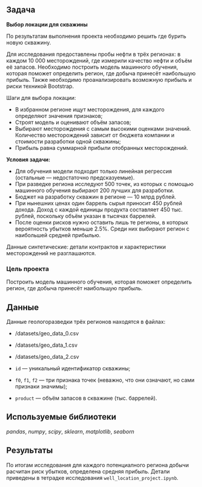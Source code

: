 ## Задача

**Выбор локации для скважины**

По результатам выполнения проекта необходимо решить где бурить новую скважину.

Для исследования предоставлены пробы нефти в трёх регионах: в каждом 10 000 месторождений, где измерили качество нефти и объём её запасов. Необходимо построить модель машинного обучения, которая поможет определить регион, где добыча принесёт наибольшую прибыль. Также необходимо проанализировать возможную прибыль и риски техникой Bootstrap.

Шаги для выбора локации:

 - В избранном регионе ищут месторождения, для каждого определяют значения признаков;
 - Строят модель и оценивают объём запасов;
 - Выбирают месторождения с самым высокими оценками значений. Количество месторождений зависит от бюджета компании и стоимости разработки одной скважины;
 - Прибыль равна суммарной прибыли отобранных месторождений.

**Условия задачи:**
 - Для обучения модели подходит только линейная регрессия (остальные — недостаточно предсказуемые).
 - При разведке региона исследуют 500 точек, из которых с помощью машинного обучения выбирают 200 лучших для разработки.
 - Бюджет на разработку скважин в регионе — 10 млрд рублей.
 - При нынешних ценах один баррель сырья приносит 450 рублей дохода. Доход с каждой единицы продукта составляет 450 тыс. рублей, поскольку объём указан в тысячах баррелей.
 - После оценки рисков нужно оставить лишь те регионы, в которых вероятность убытков меньше 2.5%. Среди них выбирают регион с наибольшей средней прибылью.

Данные синтетические: детали контрактов и характеристики месторождений не разглашаются.

### Цель проекта
Построить модель машинного обучения, которая поможет определить регион, где добыча принесёт наибольшую прибыль.

## Данные

Данные геологоразведки трёх регионов находятся в файлах: 
 - /datasets/geo_data_0.csv
 - /datasets/geo_data_1.csv
 - /datasets/geo_data_2.csv

 - `id` — уникальный идентификатор скважины;
 - `f0`, `f1`, `f2` — три признака точек (неважно, что они означают, но сами признаки значимы);
 - `product` — объём запасов в скважине (тыс. баррелей).

## Используемые библиотеки
*pandas*, *numpy*, *scipy*, *sklearn*, *matplotlib*, *seaborn*

## Результаты
По итогам исследования для каждого потенциалного региона добычи расчитан риск убытков, определена средняя прибыль. Детали приведены в тетрадке исследования `well_location_project.ipynb`.